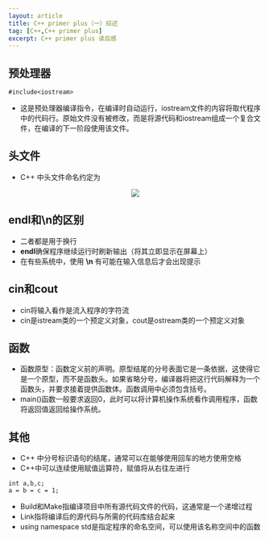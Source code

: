 ```yaml
---
layout: article
title: C++ primer plus（一）综述
tag: [C++,C++ primer plus]
excerpt: C++ primer plus 读后感
---
```


## 预处理器
```
#include<iostream>
```
- 这是预处理器编译指令，在编译时自动运行，iostream文件的内容将取代程序中的代码行。原始文件没有被修改，而是将源代码和iostream组成一个复合文件，在编译的下一阶段使用该文件。

## 头文件
- C++ 中头文件命名约定为
 
<div style="text-align: center"><img src="https://cdn.jsdelivr.net/gh/Mronne/MarkDownImg/img/20200330210511.png"/></div>

## endl和\n的区别
- 二者都是用于换行
- **endl**确保程序继续运行时刷新输出（将其立即显示在屏幕上）
- 在有些系统中，使用 **\n** 有可能在输入信息后才会出现提示

## cin和cout
- cin将输入看作是流入程序的字符流
- cin是istream类的一个预定义对象，cout是ostream类的一个预定义对象

## 函数
- 函数原型：函数定义前的声明。原型结尾的分号表面它是一条依据，这使得它是一个原型，而不是函数头。如果省略分号，编译器将把这行代码解释为一个函数头，并要求接着提供函数体。函数调用中必须包含括号。
- main()函数一般要求返回0，此时可以将计算机操作系统看作调用程序，函数将返回值返回给操作系统。
## 其他
- C++ 中分号标识语句的结尾，通常可以在能够使用回车的地方使用空格
- C++中可以连续使用赋值运算符，赋值将从右往左进行
```
int a,b,c;
a = b = c = 1;
```

- Build和Make指编译项目中所有源代码文件的代码，这通常是一个递增过程
- Link指将编译后的源代码与所需的代码库结合起来
- using namespace std是指定程序的命名空间，可以使用该名称空间中的函数